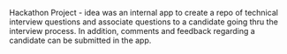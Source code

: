 Hackathon Project - idea was an internal app to create a repo of technical interview questions and associate questions to a candidate going thru the interview process. In addition, comments and feedback regarding a candidate can be submitted in the app.  
